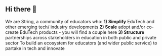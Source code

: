 ## Hi there 👋
We are String, a community of educators who:
**1) Simplify** EduTech and other emerging tech/ industry developments
**2) Scale** adopt and/or co-create EduTech products - you will find a couple here
**3) Structure** partnerships across stakeholders in education in both public and private sector
To build an ecosystem for educators (and wider public service) to partake in tech and innovate

<!--

**Here are some ideas to get you started:**

🙋‍♀️ A short introduction - what is your organization all about?
🌈 Contribution guidelines - how can the community get involved?
👩‍💻 Useful resources - where can the community find your docs? Is there anything else the community should know?
🍿 Fun facts - what does your team eat for breakfast?
🧙 Remember, you can do mighty things with the power of [Markdown](https://docs.github.com/github/writing-on-github/getting-started-with-writing-and-formatting-on-github/basic-writing-and-formatting-syntax)
-->
